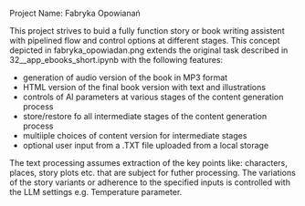 Project Name: Fabryka Opowianań

This project strives to buid a fully function story or book writing assistent with pipelined flow and control options at different stages.
This concept depicted in fabryka_opowiadan.png extends the original task described in 32__app_ebooks_short.ipynb with the following features:

- generation of audio version of the book in MP3 format
- HTML version of the final book version with text and illustrations
- controls of AI parameters at various stages of the content generation process
- store/restore fo all intermediate stages of the content generation process
- multiiple choices of content version for intermediate stages
- optional user input from a .TXT file uploaded from a local storage


The text processing assumes extraction of the key points like: characters, places, story plots etc. that are subject for futher processing.
The variations of the story variants or adherence to the specified inputs is controlled with the LLM settings e.g. Temperature parameter. 